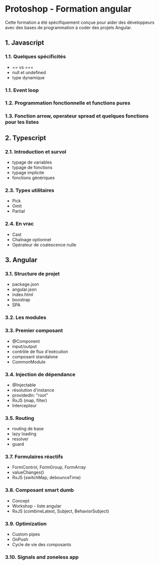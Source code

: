 # Protoshop - Formation angular

Cette formation a été spécifiquement conçue pour aider des développeurs avec des bases de programmation à coder des projets Angular.

## 1. Javascript

### 1.1. Quelques spécificités

- == vs ===
- null et undefined
- type dynamique

### 1.1. Event loop

### 1.2. Programmation fonctionnelle et functions pures

### 1.3. Fonction arrow, operateur spread et quelques fonctions pour les listes

## 2. Typescript

### 2.1. Introduction et survol

- typage de variables
- typage de fonctions
- typage implicite
- fonctions génériques

### 2.3. Types utilitaires

- Pick
- Omit
- Partial

### 2.4. En vrac

- Cast
- Chaînage optionnel
- Opérateur de coalescence nulle

## 3. Angular

### 3.1. Structure de projet

- package.json
- angular.json
- index.html
- boostrap
- SPA

### 3.2. Les modules

### 3.3. Premier composant

- @Component
- input/output
- contrôle de flux d'exécution
- composant standalone
- CommonModule

### 3.4. Injection de dépendance

- @Injectable
- résolution d'instance
- providedIn: "root"
- RxJS (map, filter)
- Intercepteur

### 3.5. Routing

- routing de base
- lazy loading
- resolver
- guard

### 3.7. Formulaires réactifs

- FormControl, FormGroup, FormArray
- valueChanges()
- RxJS (switchMap, debounceTime)

### 3.8. Composant smart dumb

- Concept
- Workshop - liste angular
- RxJS (combineLatest, Subject, BehaviorSubject)

### 3.9. Optimization

- Custom pipes
- OnPush
- Cycle de vie des composants

### 3.10. Signals and zoneless app